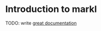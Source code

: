# Introduction to markl

TODO: write [great documentation](http://jacobian.org/writing/what-to-write/)
